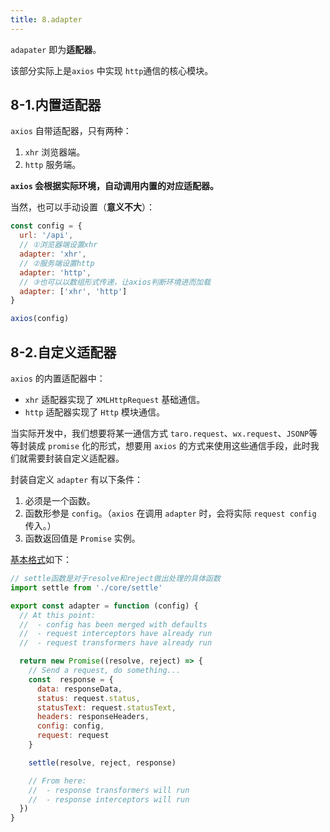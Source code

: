 ```yaml
---
title: 8.adapter
---
```


`adapater` 即为**适配器**。

该部分实际上是`axios` 中实现 `http`通信的核心模块。

## 8-1.内置适配器

`axios` 自带适配器，只有两种：

1. `xhr` 浏览器端。
2. `http` 服务端。

**`axios` 会根据实际环境，自动调用内置的对应适配器。**

当然，也可以手动设置（**意义不大**）：

```js
const config = {
  url: '/api',
  // ①浏览器端设置xhr
  adapter: 'xhr',
  // ②服务端设置http
  adapter: 'http',
  // ③也可以以数组形式传递，让axios判断环境进而加载
  adapter: ['xhr', 'http']
}

axios(config)
```

## 8-2.自定义适配器

`axios` 的内置适配器中：

- `xhr` 适配器实现了 `XMLHttpRequest` 基础通信。
- `http` 适配器实现了 `Http` 模块通信。

当实际开发中，我们想要将某一通信方式 `taro.request`、`wx.request`、`JSONP`等等封装成 `promise` 化的形式，想要用 `axios` 的方式来使用这些通信手段，此时我们就需要封装自定义适配器。

封装自定义 `adapter` 有以下条件：

1. 必须是一个函数。
2. 函数形参是 `config`。（`axios` 在调用 `adapter` 时，会将实际 `request config` 传入。）
3. 函数返回值是 `Promise` 实例。

[基本格式](https://github.com/axios/axios/blob/v1.x/lib/adapters/README.md)如下：

```js
// settle函数是对于resolve和reject做出处理的具体函数
import settle from './core/settle'

export const adapter = function (config) {
  // At this point:
  //  - config has been merged with defaults
  //  - request interceptors have already run
  //  - request transformers have already run

  return new Promise((resolve, reject) => {
    // Send a request, do something...
    const  response = {
      data: responseData,
      status: request.status,
      statusText: request.statusText,
      headers: responseHeaders,
      config: config,
      request: request
    }

    settle(resolve, reject, response)

    // From here:
    //  - response transformers will run
    //  - response interceptors will run
  })
}
```
